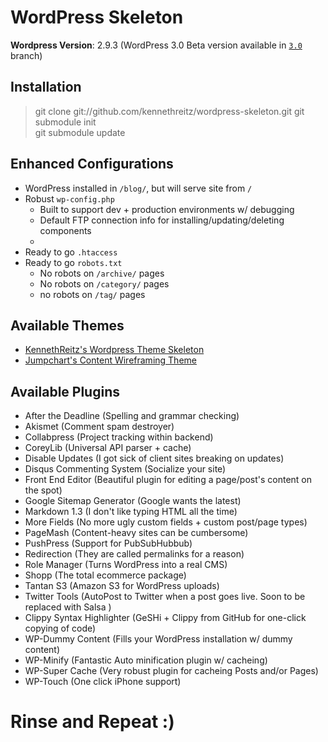 # WordPress Skeleton

**Wordpress Version**: 2.9.3 (WordPress 3.0 Beta version available in [`3.0`]() branch)

## Installation

> git clone git://github.com/kennethreitz/wordpress-skeleton.git
> git submodule init  
> git submodule update  

## Enhanced Configurations

* WordPress installed in `/blog/`, but will serve site from `/`
* Robust `wp-config.php`
  - Built to support dev + production environments w/ debugging
  - Default FTP connection info for installing/updating/deleting components
  - 
* Ready to go `.htaccess`
* Ready to go `robots.txt`
  - No robots on `/archive/` pages  
  - No robots on `/category/` pages
  - no robots on `/tag/` pages

## Available Themes

* [KennethReitz's Wordpress Theme Skeleton](http://github.com/kennethreitz/wordpress-theme-skeleton)
* [Jumpchart's Content Wireframing Theme](http://www.jumpchart.com/tour/wordpress/)

## Available Plugins

* After the Deadline (Spelling and grammar checking)
* Akismet (Comment spam destroyer)
* Collabpress (Project tracking within backend)
* CoreyLib  (Universal API parser + cache)
* Disable Updates (I got sick of client sites breaking on updates)
* Disqus Commenting System (Socialize your site)
* Front End Editor (Beautiful plugin for editing a page/post's content on the spot)
* Google Sitemap Generator (Google wants the latest)
* Markdown 1.3 (I don't like typing HTML all the time)
* More Fields (No more ugly custom fields + custom post/page types)
* PageMash (Content-heavy sites can be cumbersome)
* PushPress (Support for PubSubHubbub)
* Redirection (They are called permalinks for a reason)
* Role Manager (Turns WordPress into a real CMS)
* Shopp (The total ecommerce package)
* Tantan S3 (Amazon S3 for WordPress uploads)
* Twitter Tools (AutoPost to Twitter when a post goes live. Soon to be replaced with Salsa )
* Clippy Syntax Highlighter (GeSHi + Clippy from GitHub for one-click copying of code)
* WP-Dummy Content (Fills your WordPress installation w/ dummy content)
* WP-Minify (Fantastic Auto minification plugin w/ cacheing)
* WP-Super Cache (Very robust plugin for cacheing Posts and/or Pages)
* WP-Touch (One click iPhone support)




# Rinse and Repeat :)